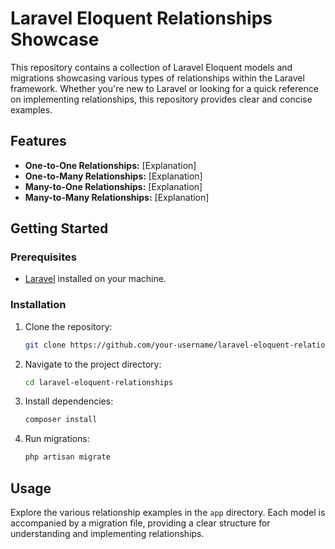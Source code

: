 # Laravel Eloquent Relationships Showcase

This repository contains a collection of Laravel Eloquent models and migrations showcasing various types of relationships within the Laravel framework. Whether you're new to Laravel or looking for a quick reference on implementing relationships, this repository provides clear and concise examples.

## Features

- **One-to-One Relationships:** [Explanation]
- **One-to-Many Relationships:** [Explanation]
- **Many-to-One Relationships:** [Explanation]
- **Many-to-Many Relationships:** [Explanation]

## Getting Started

### Prerequisites

- [Laravel](https://laravel.com/) installed on your machine.

### Installation

1. Clone the repository:

    ```bash
    git clone https://github.com/your-username/laravel-eloquent-relationships.git
    ```

2. Navigate to the project directory:

    ```bash
    cd laravel-eloquent-relationships
    ```

3. Install dependencies:

    ```bash
    composer install
    ```

4. Run migrations:

    ```bash
    php artisan migrate
    ```

## Usage

Explore the various relationship examples in the `app` directory. Each model is accompanied by a migration file, providing a clear structure for understanding and implementing relationships.

